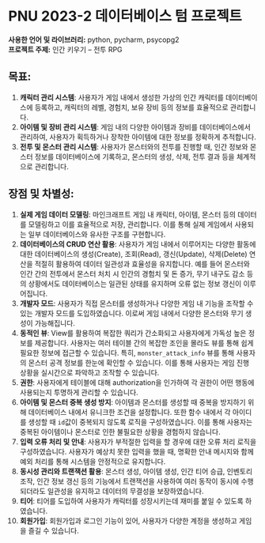 # PNU 2023-2 데이터베이스 텀 프로젝트

**사용한 언어 및 라이브러리:** python, pycharm, psycopg2  
**프로젝트 주제:** 인간 키우기 – 전투 RPG

## 목표:
1. **캐릭터 관리 시스템**: 사용자가 게임 내에서 생성한 가상의 인간 캐릭터를 데이터베이스에 등록하고, 캐릭터의 레벨, 경험치, 보유 장비 등의 정보를 효율적으로 관리합니다.
2. **아이템 및 장비 관리 시스템**: 게임 내의 다양한 아이템과 장비를 데이터베이스에서 관리하여, 사용자가 획득하거나 장착한 아이템에 대한 정보를 정확하게 추적합니다.
3. **전투 및 몬스터 관리 시스템**: 사용자가 몬스터와의 전투를 진행할 때, 인간 정보와 몬스터 정보를 데이터베이스에 기록하고, 몬스터의 생성, 삭제, 전투 결과 등을 체계적으로 관리합니다.

## 장점 및 차별성:
1. **실제 게임 데이터 모델링**: 마인크래프트 게임 내 캐릭터, 아이템, 몬스터 등의 데이터를 모델링하고 이를 효율적으로 저장, 관리합니다. 이를 통해 실제 게임에서 사용되는 일부 데이터베이스와 유사한 구조를 구현합니다.
2. **데이터베이스의 CRUD 연산 활용**: 사용자가 게임 내에서 이루어지는 다양한 활동에 대한 데이터베이스의 생성(Create), 조회(Read), 갱신(Update), 삭제(Delete) 연산을 적절히 활용하여 데이터 일관성과 효율성을 유지합니다. 예를 들어 몬스터와 인간 간의 전투에서 몬스터 처치 시 인간의 경험치 및 돈 증가, 무기 내구도 감소 등의 상황에서도 데이터베이스는 일관된 상태를 유지하며 오류 없는 정보 갱신이 이루어집니다.
3. **개발자 모드**: 사용자가 직접 몬스터를 생성하거나 다양한 게임 내 기능을 조작할 수 있는 개발자 모드를 도입하였습니다. 이로써 게임 내에서 다양한 몬스터와 무기 생성이 가능해집니다.
4. **동적인 뷰**: View를 활용하여 복잡한 쿼리가 간소화되고 사용자에게 가독성 높은 정보를 제공합니다. 사용자는 여러 테이블 간의 복잡한 조인을 몰라도 뷰를 통해 쉽게 필요한 정보에 접근할 수 있습니다. 특히, `monster_attack_info` 뷰를 통해 사용자의 몬스터 공격 정보를 한눈에 확인할 수 있습니다. 이를 통해 사용자는 게임 진행 상황을 실시간으로 파악하고 조작할 수 있습니다.
5. **권한**: 사용자에게 테이블에 대해 authorization을 인가하여 각 권한이 어떤 행동에 사용되는지 투명하게 관리할 수 있습니다.
6. **아이템 및 몬스터 중복 생성 방지**: 아이템과 몬스터를 생성할 때 중복을 방지하기 위해 데이터베이스 내에서 유니크한 조건을 설정합니다. 또한 함수 내에서 각 아이디를 생성할 때 `id`값이 중복되지 않도록 로직을 구성하였습니다. 이를 통해 사용자는 중복된 아이템이나 몬스터로 인한 불필요한 상황을 경험하지 않습니다.
7. **입력 오류 처리 및 안내**: 사용자가 부적절한 입력을 할 경우에 대한 오류 처리 로직을 구성하였습니다. 사용자가 예상치 못한 입력을 했을 때, 명확한 안내 메시지와 함께 예외 처리를 통해 시스템을 안정적으로 유지합니다.
8. **동시성 관리와 트랜잭션 활용**: 몬스터 생성, 아이템 생성, 인간 티어 승급, 인벤토리 조작, 인간 정보 갱신 등의 기능에서 트랜잭션을 사용하여 여러 동작이 동시에 수행되더라도 일관성을 유지하고 데이터의 무결성을 보장하였습니다.
9. **티어**: 티어를 도입하여 사용자가 캐릭터를 성장시키는데 재미를 붙일 수 있도록 하였습니다.
10. **회원가입**: 회원가입과 로그인 기능이 있어, 사용자가 다양한 계정을 생성하고 게임을 즐길 수 있습니다.
